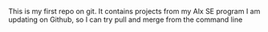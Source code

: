 This is my first repo on git. It contains projects from my Alx SE program
I am updating on Github, so I can try pull and merge from the command line
